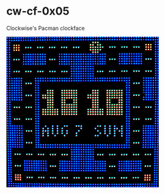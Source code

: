 # cw-cf-0x05
Clockwise's Pacman clockface

![Pacman Clockface](cf_0x05_thumb.jpg "Pacman Clockface")
